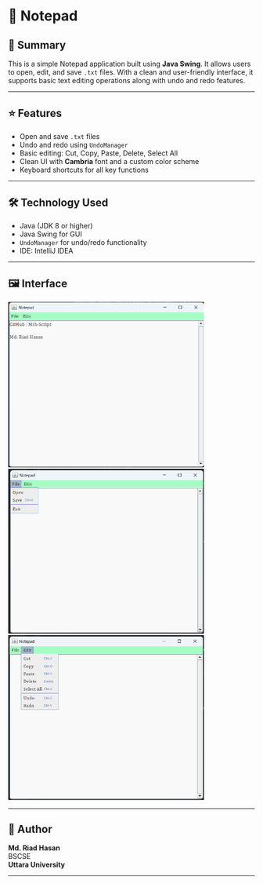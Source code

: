 # 📝 Notepad

## 📝 Summary

This is a simple Notepad application built using **Java Swing**. It allows users to open, edit, and save `.txt` files. With a clean and user-friendly interface, it supports basic text editing operations along with undo and redo features.

---

## ⭐ Features

- Open and save `.txt` files  
- Undo and redo using `UndoManager`  
- Basic editing: Cut, Copy, Paste, Delete, Select All  
- Clean UI with **Cambria** font and a custom color scheme  
- Keyboard shortcuts for all key functions  

---

## 🛠️ Technology Used

- Java (JDK 8 or higher)  
- Java Swing for GUI  
- `UndoManager` for undo/redo functionality  
- IDE: IntelliJ IDEA 

---

## 🖼️ Interface

<img src="img1.png" width="400"/>  
<img src="img2.png" width="400"/>  
<img src="img3.png" width="400"/>  

---

## 👤 Author

**Md. Riad Hasan**  
BSCSE   
**Uttara University**

---
